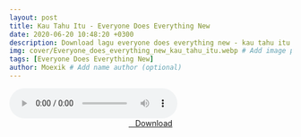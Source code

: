 ```yaml
---
layout: post
title: Kau Tahu Itu - Everyone Does Everything New
date: 2020-06-20 10:48:20 +0300
description: Download lagu everyone does everything new - kau tahu itu.mp3 # Add post description (optional)
img: cover/Everyone_does_everything_new_kau_tahu_itu.webp # Add image post (optional)
tags: [Everyone Does Everything New]
author: Moexik # Add name author (optional)
---
```


<audio class='js-player' style="--plyr-color-main: #212121;" controls>
<source src="https://drive.google.com/uc?authuser=0&id=14OqeGn3tY7e77p-9GVwso2Lnxg0xghqN&export=download" type="audio/mp3">
</audio><br />

<center>
<a href="/dl/kautahuitu-everyonedoeseverythingnew/" ><i class="fa fa-caret-down" aria-hidden="true"></i>&nbsp; &nbsp;Download</a>
</center><br />
